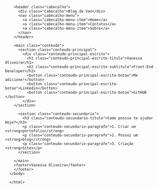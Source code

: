<!DOCTYPE html>
<html Lang="pt-br">
    <head>
        <meta charset="UTF-8">
        <meta http-equiv="X-UA-Compatible" content="IE=edge">
        <meta name="viewport" content="width=device-wdidth, initial-scale=1.0">
        <link href="index.css" rel="stylesheet">
        <title><index class="html"></index></title>
    </head>
    <body>
       
        <header class="cabecalho">
          <div class="Cabecalho">Blog da Van</div>
          <nav class="cabecalho-menu">
            <a class="cabecalho-menu-item">Home</a>
            <a class="cabecalho-menu-item">Contatos</a>
            <a class="cabecalho-menu-item">Sobre</a>
          </nav>
        </header>
      
        <main class="conteudo">
          <section class="conteudo-principal">
            <div class="conteudo-principal-escrito">
              <h1 class="conteudo-principal-escrito-titulo">Vanessa Oliveira</h1>
              <h2 class="conteudo-principal-escrito-subtitulo">Front-End Developer</h2>
              <button class="conteudo-principal-escrito-botao">Me adicione!</button>
              <button class="conteudo-principal-escrito-botao">Linkedin</button>
              <button class="conteudo-principal-escrito-botao">GitHUB </button>
            </div>
        </section>
      
          <section class="conteudo-secundario">
            <h3 class="conteudo-secundario-titulo">Como possso te ajudar Hoje?</h3>
            <p class="conteudo-secundario-paragrafo">1. Criar um <strong>portofolio</strong> 
            <p class="conteudo-secundario-paragrafo">2. Possui um <strong>blog</strong> 
            <p class="conteudo-secundario-paragrafo">3. Criação <strong>Sites</p>
          </section>
           
        </main>
        <footer>Vanessa Oliveira</footer>
        </footer>
      </body>
      
      </html>
